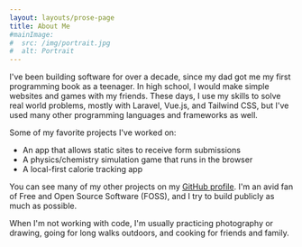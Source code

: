 ```yaml
---
layout: layouts/prose-page
title: About Me
#mainImage:
#  src: /img/portrait.jpg
#  alt: Portrait
---
```


I've been building software for over a decade, since my dad got me my first programming book as a teenager. In high 
school, I would make simple websites and games with my friends. These days, I use my skills to solve real world 
problems, mostly with Laravel, Vue.js, and Tailwind CSS, but I've used many other programming languages and 
frameworks as well.

Some of my favorite projects I've worked on:

- An app that allows static sites to receive form submissions
- A physics/chemistry simulation game that runs in the browser
- A local-first calorie tracking app

You can see many of my other projects on my [GitHub profile](https://github.com/brandoncbang). I'm an avid fan of Free 
and Open Source Software (FOSS), and I try to build publicly as much as possible.

When I'm not working with code, I'm usually practicing photography or drawing, going for long walks outdoors, and 
cooking for friends and family.
